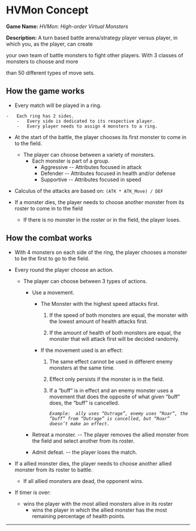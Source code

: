 ﻿# HVMon Concept
**Game Name:** 
*HVMon: High-order Virtual Monsters*

**Description:**
A turn based battle arena/strategy player versus player, in which you, as the player, can create

your own team of battle monsters to fight other players. With 3 classes of monsters to choose and more

than 50 different types of move sets.


 ## How the game works
 -   Every match will be played in a ring.
    
    -   Each ring has 2 sides.
        -   Every side is dedicated to its respective player.
        -   Every player needs to assign 4 monsters to a ring.
-   At the start of the battle, the player chooses its first monster to come in to the field.
    
    -   The player can choose between a variety of monsters.
        -   Each monster is part of a group.
            -   Aggressive
                --   Attributes focused in attack
            -   Defender
                --   Attributes focused in health and/or defense
            -   Supportive
                --   Attributes focused in speed

-   Calculus of the attacks are based on: `(ATK * ATK_Move) / DEF`
    
-   If a monster dies, the player needs to choose another monster from its roster to come in to the field
    
    -   If there is no monster in the roster or in the field, the player loses.


## How the combat works
-   With 4 monsters on each side of the ring, the player chooses a monster to be the first to go to the field.
-   Every round the player choose an action.
    -   The player can choose between 3 types of actions.
        -   Use a movement.
            -   The Monster with the highest speed attacks first.
                1.   If the speed of both monsters are equal, the monster with the lowest amount of health attacks first.

                2.   If the amount of health of both monsters are equal, the monster that will attack first will be decided randomly.
                   
            -   If the movement used is an effect:
                1.   The same effect cannot be used in different enemy monsters at the same time.
                
                2.   Effect only persists if the monster is in the field.
                
                3.   If a “buff” is in effect and an enemy monster uses a movement that does the opposite of what given “buff” does, the “buff” is cancelled.

	                   *`Example:  ally uses “Outrage”, enemy uses “Roar”, the “buff” from “Outrage” is cancelled, but “Roar” doesn’t make an effect.`*
        -   Retreat a monster.
            --   The player removes the allied monster from the field and select another from its roster.
            
        -   Admit defeat.
            --   the player loses the match.
            
-   If a allied monster dies, the player needs to choose another allied monster from its roster to battle.
    -   If all allied monsters are dead, the opponent wins.

-   If timer is over:
    -   wins the player with the most allied monsters alive in its roster
        -   wins the player in which the allied monster has the most remaining percentage of health points.


---